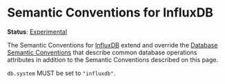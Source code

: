 <!--- Hugo front matter used to generate the website version of this page:
linkTitle: InfluxDB
--->

# Semantic Conventions for InfluxDB

**Status**: [Experimental][DocumentStatus]

The Semantic Conventions for [InfluxDB](https://www.influxdata.com/) extend and override
the [Database Semantic Conventions](database-spans.md)
that describe common database operations attributes in addition to the Semantic Conventions
described on this page.

`db.system` MUST be set to `"influxdb"`.

[DocumentStatus]: https://github.com/open-telemetry/opentelemetry-specification/tree/v1.31.0/specification/document-status.md
